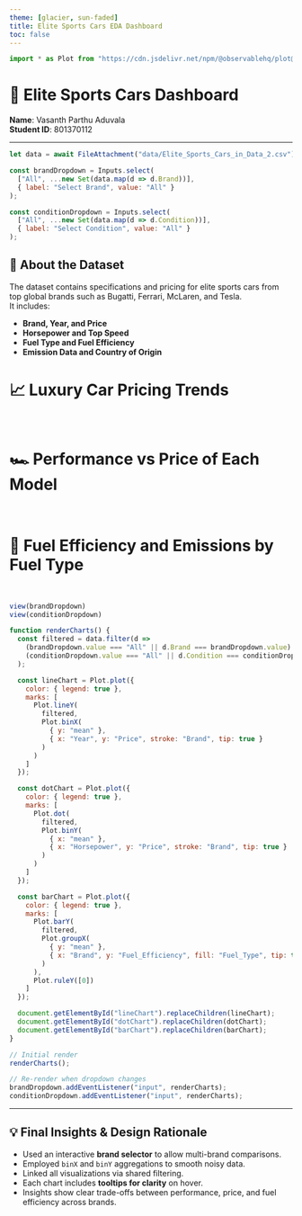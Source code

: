```yaml
---
theme: [glacier, sun-faded]
title: Elite Sports Cars EDA Dashboard
toc: false
---
```


```js
import * as Plot from "https://cdn.jsdelivr.net/npm/@observablehq/plot@0.6/+esm";
```

# 🚗 Elite Sports Cars Dashboard  
**Name**: Vasanth Parthu Aduvala  
**Student ID**: 801370112  

---

```js
let data = await FileAttachment("data/Elite_Sports_Cars_in_Data_2.csv").csv();
```

```js
const brandDropdown = Inputs.select(
  ["All", ...new Set(data.map(d => d.Brand))],
  { label: "Select Brand", value: "All" }
);

const conditionDropdown = Inputs.select(
  ["All", ...new Set(data.map(d => d.Condition))],
  { label: "Select Condition", value: "All" }
);

```


## 📄 About the Dataset  
The dataset contains specifications and pricing for elite sports cars from top global brands such as Bugatti, Ferrari, McLaren, and Tesla.  
It includes:
- **Brand, Year, and Price**
- **Horsepower and Top Speed**
- **Fuel Type and Fuel Efficiency**
- **Emission Data and Country of Origin**

<div class="grid grid-cols-2">
  <div class="card grid-colspan-1">
    <h1>📈 Luxury Car Pricing Trends</h1>
    <br>
    <div id="lineChart"></div>
  </div>

  <div class="card grid-colspan-1">
    <h1>🏎️ Performance vs Price of Each Model</h1>
    <br>
    <div id="dotChart"></div>
  </div>

  <div class="card grid-colspan-2">
    <h1>🌿 Fuel Efficiency and Emissions by Fuel Type</h1>
    <br>
    <div id="barChart"></div>
  </div>
</div>

```js
view(brandDropdown)
view(conditionDropdown)
```

```js
function renderCharts() {
  const filtered = data.filter(d =>
    (brandDropdown.value === "All" || d.Brand === brandDropdown.value) &&
    (conditionDropdown.value === "All" || d.Condition === conditionDropdown.value)
  );

  const lineChart = Plot.plot({
    color: { legend: true },
    marks: [
      Plot.lineY(
        filtered,
        Plot.binX(
          { y: "mean" },
          { x: "Year", y: "Price", stroke: "Brand", tip: true }
        )
      )
    ]
  });

  const dotChart = Plot.plot({
    color: { legend: true },
    marks: [
      Plot.dot(
        filtered,
        Plot.binY(
          { x: "mean" },
          { x: "Horsepower", y: "Price", stroke: "Brand", tip: true }
        )
      )
    ]
  });

  const barChart = Plot.plot({
    color: { legend: true },
    marks: [
      Plot.barY(
        filtered,
        Plot.groupX(
          { y: "mean" },
          { x: "Brand", y: "Fuel_Efficiency", fill: "Fuel_Type", tip: true }
        )
      ),
      Plot.ruleY([0])
    ]
  });

  document.getElementById("lineChart").replaceChildren(lineChart);
  document.getElementById("dotChart").replaceChildren(dotChart);
  document.getElementById("barChart").replaceChildren(barChart);
}

// Initial render
renderCharts();

// Re-render when dropdown changes
brandDropdown.addEventListener("input", renderCharts);
conditionDropdown.addEventListener("input", renderCharts);
```

---

## 💡 Final Insights & Design Rationale

- Used an interactive **brand selector** to allow multi-brand comparisons.
- Employed `binX` and `binY` aggregations to smooth noisy data.
- Linked all visualizations via shared filtering.
- Each chart includes **tooltips for clarity** on hover.
- Insights show clear trade-offs between performance, price, and fuel efficiency across brands.